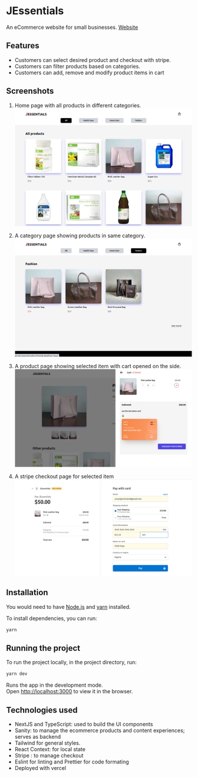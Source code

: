# JEssentials

An eCommerce website for small businesses.
[Website](https://jessentials.vercel.app/)

## Features

- Customers can select desired product and checkout with stripe.
- Customers can filter products based on categories.
- Customers can add, remove and modify product items in cart

## Screenshots

1. Home page with all products in different categories.
   ![home page with all products](./screenshots/home-page.png)

2. A category page showing products in same category.
   ![a category page](./screenshots/category-page.png)

3. A product page showing selected item with cart opened on the side.
   ![a product page showing selected item with cart opened](./screenshots/product-page-with-cart.png)

4. A stripe checkout page for selected item
   ![a stripe checkout page for selected item](./screenshots/stripe-checkout-page.png)

## Installation

You would need to have [Node.js](https://nodejs.org/en/) and [yarn](https://yarnpkg.com/) installed.

To install dependencies, you can run:

```bash
yarn
```

## Running the project

To run the project locally, in the project directory, run:

```bash
yarn dev
```

Runs the app in the development mode.<br />
Open [http://localhost:3000](http://localhost:3000) to view it in the browser.

## Technologies used

- NextJS and TypeScript: used to build the UI components
- Sanity: to manage the ecommerce products and content experiences; serves as backend
- Tailwind for general styles.
- React Context: for local state
- Stripe : to manage checkout
- Eslint for linting and Prettier for code formating
- Deployed with vercel
